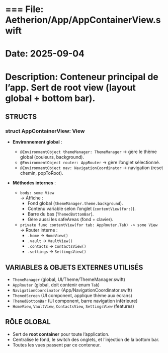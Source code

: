 # === File: Aetherion/App/AppContainerView.swift
# Date: 2025-09-04
# Description: Conteneur principal de l’app. Sert de root view (layout global + bottom bar).

## STRUCTS

### struct AppContainerView: View
- **Environnement global** :
  - `@EnvironmentObject themeManager: ThemeManager` → gère le thème global (couleurs, background).
  - `@EnvironmentObject router: AppRouter` → gère l’onglet sélectionné.
  - `@EnvironmentObject nav: NavigationCoordinator` → navigation (reset chemin, popToRoot).

- **Méthodes internes** :
  - `body: some View`  
    → Affiche :
      - Fond global (`themeManager.theme.background`).
      - Contenu variable selon l’onglet (`contentView(for:)`).
      - Barre du bas (`ThemedBottomBar`).
      - Gère aussi les safeAreas (fond + clavier).
  - `private func contentView(for tab: AppRouter.Tab) -> some View`  
    → Router interne :
      - `.home` → `HomeView()`
      - `.vault` → `VaultView()`
      - `.contacts` → `ContactsView()`
      - `.settings` → `SettingsView()`

## VARIABLES & OBJETS EXTERNES UTILISÉS
- `ThemeManager` (global, UI/Theme/ThemeManager.swift)
- `AppRouter` (global, doit contenir enum `Tab`)
- `NavigationCoordinator` (App/NavigationCoordinator.swift)
- `ThemedScreen` (UI component, applique thème aux écrans)
- `ThemedBottomBar` (UI component, barre navigation inférieure)
- `HomeView`, `VaultView`, `ContactsView`, `SettingsView` (features)

## RÔLE GLOBAL
- Sert de **root container** pour toute l’application.
- Centralise le fond, le switch des onglets, et l’injection de la bottom bar.
- Toutes les vues passent par ce conteneur.
